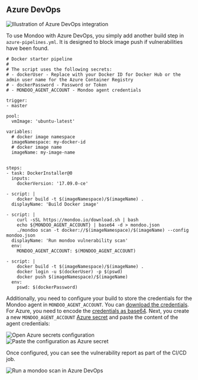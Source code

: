 ## Azure DevOps

![Illustration of Azure DevOps integration](./assets/integration-azure-devops.png)

To use Mondoo with Azure DevOps, you simply add another build step in `azure-pipelines.yml`. It is designed to block image push if vulnerabilities have been found.

```
# Docker starter pipeline
#
# The script uses the following secrets:
# - dockerUser - Replace with your Docker ID for Docker Hub or the admin user name for the Azure Container Registry
# - dockerPassword - Password or Token
# - MONDOO_AGENT_ACCOUNT - Mondoo agent credentials

trigger:
- master

pool:
  vmImage: 'ubuntu-latest'

variables:
  # docker image namespace
  imageNamespace: my-docker-id
  # docker image name
  imageName: my-image-name


steps:
- task: DockerInstaller@0
  inputs:
    dockerVersion: '17.09.0-ce'

- script: |
    docker build -t $(imageNamespace)/$(imageName) .
  displayName: 'Build Docker image'

- script: |
    curl -sSL https://mondoo.io/download.sh | bash
    echo ${MONDOO_AGENT_ACCOUNT} | base64 -d > mondoo.json
    ./mondoo scan -t docker://$(imageNamespace)/$(imageName) --config mondoo.json
  displayName: 'Run mondoo vulnerability scan'
  env:
    MONDOO_AGENT_ACCOUNT: $(MONDOO_AGENT_ACCOUNT)

- script: |
    docker build -t $(imageNamespace)/$(imageName) .
    docker login -u $(dockerUser) -p $(pswd)
    docker push $(imageNamespace)/$(imageName)
  env:
    pswd: $(dockerPassword)
```

Additionally, you need to configure your build to store the credentials for the Mondoo agent in `MONDOO_AGENT_ACCOUNT`. You can [download the credentials](../../agent/installation/registration). For Azure, you need to encode the [credentials as base64](#store-mondoo-credentials). Next, you create a new `MONDOO_AGENT_ACCOUNT` [Azure secret](https://docs.microsoft.com/en-us/azure/devops/pipelines/process/variables?view=azure-devops&tabs=yaml%2Cbatch#secret-variables) and paste the content of the agent credentials:

![Open Azure secrets configuration](./assets/mondoo-cicd-azuredevops-setup1.png)
![Paste the configuration as Azure secret](./assets/mondoo-cicd-azuredevops-setup2.png)

Once configured, you can see the vulnerability report as part of the CI/CD job.

![Run a mondoo scan in Azure DevOps](./assets/mondoo-cicd-azuredevops-result-text.png)